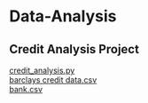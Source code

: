 # Data-Analysis

## Credit Analysis Project
[credit_analysis.py](/credit_analysis.py)<br>
[barclays credit data.csv](/barclays_credit_data.csv)<br>
[bank.csv](/bank.csv)<br>
